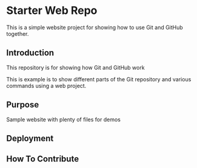 # Starter Web Repo

This is a simple website project for 
showing how to use Git and GitHub together.

## Introduction

This repository is for showing how Git and GitHub work

This is example is to show different parts of the 
Git repository and various commands using a web project.

## Purpose

Sample website with plenty of files for demos

## Deployment

## How To Contribute